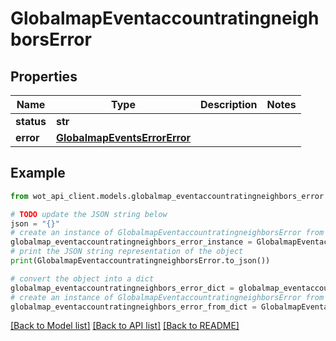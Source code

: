 # GlobalmapEventaccountratingneighborsError


## Properties

Name | Type | Description | Notes
------------ | ------------- | ------------- | -------------
**status** | **str** |  | 
**error** | [**GlobalmapEventsErrorError**](GlobalmapEventsErrorError.md) |  | 

## Example

```python
from wot_api_client.models.globalmap_eventaccountratingneighbors_error import GlobalmapEventaccountratingneighborsError

# TODO update the JSON string below
json = "{}"
# create an instance of GlobalmapEventaccountratingneighborsError from a JSON string
globalmap_eventaccountratingneighbors_error_instance = GlobalmapEventaccountratingneighborsError.from_json(json)
# print the JSON string representation of the object
print(GlobalmapEventaccountratingneighborsError.to_json())

# convert the object into a dict
globalmap_eventaccountratingneighbors_error_dict = globalmap_eventaccountratingneighbors_error_instance.to_dict()
# create an instance of GlobalmapEventaccountratingneighborsError from a dict
globalmap_eventaccountratingneighbors_error_from_dict = GlobalmapEventaccountratingneighborsError.from_dict(globalmap_eventaccountratingneighbors_error_dict)
```
[[Back to Model list]](../README.md#documentation-for-models) [[Back to API list]](../README.md#documentation-for-api-endpoints) [[Back to README]](../README.md)


